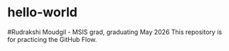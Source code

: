 # hello-world 
#Rudrakshi Moudgil - MSIS grad, graduating May 2026
This repository is for practicing the GitHub Flow.
